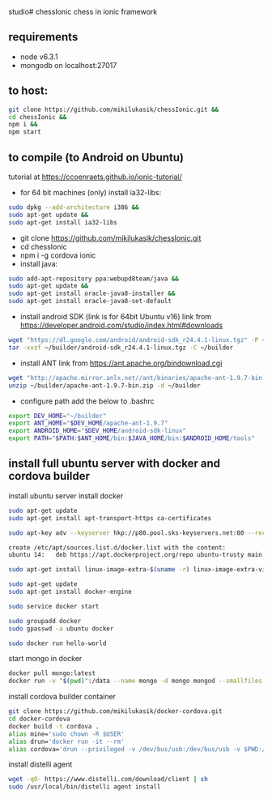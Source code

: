 studio# chessIonic
chess in ionic framework

## requirements
- node v6.3.1
- mongodb on localhost:27017

## to host:
```sh
git clone https://github.com/mikilukasik/chessIonic.git &&
cd chessIonic &&
npm i &&
npm start
```
## to compile (to Android on Ubuntu)
tutorial at https://ccoenraets.github.io/ionic-tutorial/

- for 64 bit machines (only) install ia32-libs:
```sh
sudo dpkg --add-architecture i386 && 
sudo apt-get update &&
sudo apt-get install ia32-libs
```

- git clone https://github.com/mikilukasik/chessIonic.git
- cd chessIonic
- npm i -g cordova ionic
- install java:
```sh
sudo add-apt-repository ppa:webupd8team/java &&
sudo apt-get update &&
sudo apt-get install oracle-java8-installer &&
sudo apt-get install oracle-java8-set-default
```
- install android SDK (link is for 64bit Ubuntu v16)
  link from https://developer.android.com/studio/index.html#downloads
```sh
wget "https://dl.google.com/android/android-sdk_r24.4.1-linux.tgz" -P ~/builder &&
tar -xvzf ~/builder/android-sdk_r24.4.1-linux.tgz -C ~/builder
```
- install ANT
  link from https://ant.apache.org/bindownload.cgi
```sh
wget "http://apache.mirror.anlx.net//ant/binaries/apache-ant-1.9.7-bin.zip" -P ~/builder &&
unzip ~/builder/apache-ant-1.9.7-bin.zip -d ~/builder

```
- configure path
add the below to .bashrc
```sh
export DEV_HOME="~/builder"
export ANT_HOME="$DEV_HOME/apache-ant-1.9.7"
export ANDROID_HOME="$DEV_HOME/android-sdk-linux"
export PATH="$PATH:$ANT_HOME/bin:$JAVA_HOME/bin:$ANDROID_HOME/tools"
```

## install full ubuntu server with docker and cordova builder

install ubuntu server
install docker

```sh
sudo apt-get update
sudo apt-get install apt-transport-https ca-certificates

sudo apt-key adv --keyserver hkp://p80.pool.sks-keyservers.net:80 --recv-keys 58118E89F3A912897C070ADBF76221572C52609D

create /etc/apt/sources.list.d/docker.list with the content:
ubuntu 14:   deb https://apt.dockerproject.org/repo ubuntu-trusty main

sudo apt-get install linux-image-extra-$(uname -r) linux-image-extra-virtual

sudo apt-get update
sudo apt-get install docker-engine

sudo service docker start

sudo groupadd docker
sudo gpasswd -a ubuntu docker

sudo docker run hello-world
```

start mongo in docker
```sh
docker pull mongo:latest
docker run -v "$(pwd)":/data --name mongo -d mongo mongod --smallfiles

```

install cordova builder container
```sh
git clone https://github.com/mikilukasik/docker-cordova.git
cd docker-cordova
docker build -t cordova .
alias mine='sudo chown -R $USER'
alias drun='docker run -it --rm'
alias cordova='drun --privileged -v /dev/bus/usb:/dev/bus/usb -v $PWD:/src cordova cordova'
```

install distelli agent
```sh
wget -qO- https://www.distelli.com/download/client | sh
sudo /usr/local/bin/distelli agent install

```